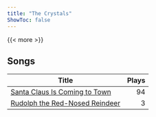```yaml
---
title: "The Crystals"
ShowToc: false
---
```


{{< more >}}

## Songs
Title | Plays 
----- | -----: 
[Santa Claus Is Coming to Town](/songs/santa-claus-is-coming-to-town) | 94
[Rudolph the Red-Nosed Reindeer](/songs/rudolph-the-red-nosed-reindeer) | 3

